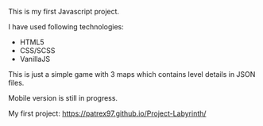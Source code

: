 This is my first Javascript project.

I have used following technologies:
- HTML5
- CSS/SCSS
- VanillaJS

This is just a simple game with 3 maps which contains level details in JSON files.

Mobile version is still in progress.

My first project: https://patrex97.github.io/Project-Labyrinth/
